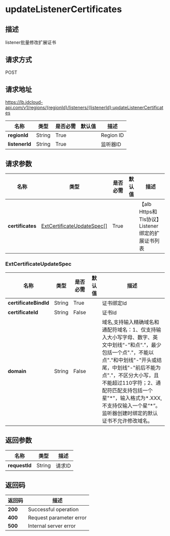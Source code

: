 # updateListenerCertificates


## 描述
listener批量修改扩展证书

## 请求方式
POST

## 请求地址
https://lb.jdcloud-api.com/v1/regions/{regionId}/listeners/{listenerId}:updateListenerCertificates

|名称|类型|是否必需|默认值|描述|
|---|---|---|---|---|
|**regionId**|String|True| |Region ID|
|**listenerId**|String|True| |监听器ID|

## 请求参数
|名称|类型|是否必需|默认值|描述|
|---|---|---|---|---|
|**certificates**|[ExtCertificateUpdateSpec[]](#extcertificateupdatespec)|True| |【alb Https和Tls协议】Listener绑定的扩展证书列表|

### <div id="ExtCertificateUpdateSpec">ExtCertificateUpdateSpec</div>

|名称|类型|是否必需|默认值|描述|
|---|---|---|---|---|
|**certificateBindId**|String|True| |证书绑定Id|
|**certificateId**|String|False| |证书Id|
|**domain**|String|False| |域名,支持输入精确域名和通配符域名：1、仅支持输入大小写字母、数字、英文中划线“-”和点“.”，最少包括一个点"."，不能以点"."和中划线"-"开头或结尾，中划线"-"前后不能为点"."，不区分大小写，且不能超过110字符；2、通配符匹配支持包括一个星"\*"，输入格式为\*.XXX,不支持仅输入一个星“\*”。监听器创建时绑定的默认证书不允许修改域名。|

## 返回参数
|名称|类型|描述|
|---|---|---|
|**requestId**|String|请求ID|


## 返回码
|返回码|描述|
|---|---|
|**200**|Successful operation|
|**400**|Request parameter error|
|**500**|Internal server error|
